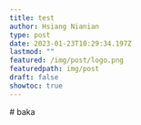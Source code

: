 ```yaml
---
title: test
author: Hsiang Nianian
type: post
date: 2023-01-23T10:29:34.197Z
lastmod: ""
featured: /img/post/logo.png
featuredpath: img/post
draft: false
showtoc: true
---
```

#﻿ baka